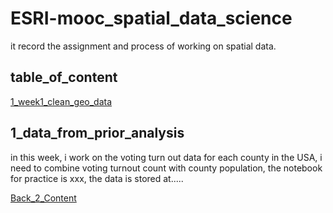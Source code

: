 # ESRI-mooc_spatial_data_science
it record the assignment and process of working on spatial data.

## table_of_content


[1_week1_clean_geo_data](#1_data_from_prior_analysis)





## 1_data_from_prior_analysis

in this week, i work on the voting turn out data for each county in the USA, i need to combine voting turnout count with county population, the notebook for practice is xxx,
the data is stored at.....


[Back_2_Content](#table_of_content)



